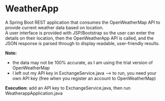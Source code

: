 # WeatherApp

A Spring Boot REST application that consumes the OpenWeatherMap API to provide current weather data based on location.  
A user interface is provided with JSP/Bootstrap so the user can enter the details on their location, then the OpenWeatherApp API is called, 
and the JSON response is parsed through to display readable, user-friendly results.

**Note:** 
* the data may not be 100% accurate, as I am using the trial version of OpenWeatherMap
* I left out my API key in ExchangeService.java --> to run, you need your own API key (free when you register an account to OpenWeatherMap)

**Execution:** add an API key to ExchangeService.java, then run WeatherappApplication.java
